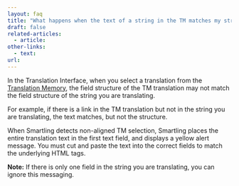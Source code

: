 ```yaml
---
layout: faq
title: "What happens when the text of a string in the TM matches my string, but the HTML structure or formatting doesn't?"
draft: false
related-articles:
  - article:
other-links:
  - text:
url:
---
```



In the Translation Interface, when you select a translation from the [Translation Memory](), the field structure of the TM translation may not match the field structure of the string you are translating. &nbsp;

For example, if there is a link in the TM translation but not in the string you are translating, the text matches, but not the structure.

When Smartling detects non-aligned TM selection, Smartling places the entire translation text in the first text field, and displays a yellow alert message. You must cut and paste the text into the correct fields to match the underlying HTML tags.&nbsp;

**Note:**&nbsp;If there is only one field in the string you are translating, you can ignore this messaging.
